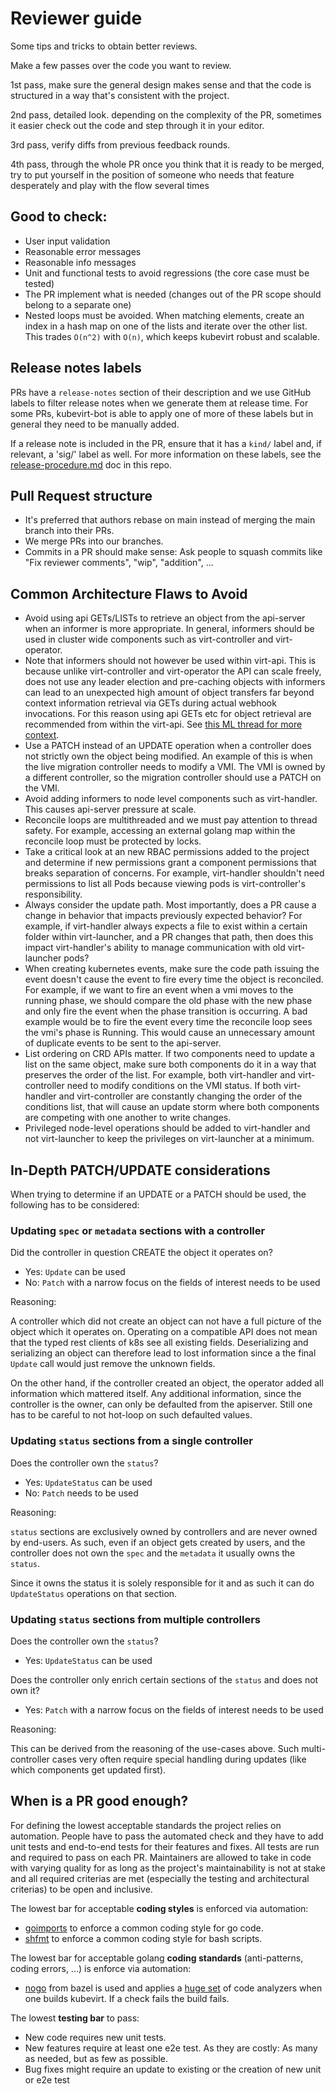 # Reviewer guide

Some tips and tricks to obtain better reviews.

Make a few passes over the code you want to review.

1st pass, make sure the general design makes sense and that the code is structured in a way that's consistent with the project.

2nd pass, detailed look. depending on the complexity of the PR, sometimes it easier check out the code and step through it in your editor.

3rd pass, verify diffs from previous feedback rounds.

4th pass, through the whole PR once you think that it is ready to be merged, try to put yourself in the position of someone who needs that feature desperately and play with the flow several times

## Good to check:

* User input validation
* Reasonable error messages
* Reasonable info messages
* Unit and functional tests to avoid regressions (the core case must be tested)
* The PR implement what is needed (changes out of the PR scope should belong to a separate one)
* Nested loops must be avoided. When matching elements, create an
  index in a hash map on one of the lists and iterate over the other list. This
  trades `O(n^2)` with `O(n)`, which keeps kubevirt robust and scalable.

## Release notes labels

PRs have a ```release-notes``` section of their description and we use GitHub labels to filter release notes when we generate them at release time. For some PRs, kubevirt-bot is able to apply one of more of these labels but in general they need to be manually added.

If a release note is included in the PR, ensure that it has a `kind/` label and, if relevant, a 'sig/' label as well. For more information on these labels, see the [release-procedure.md](release-procedure.md#using-github-labels-for-release-notes) doc in this repo.

## Pull Request structure

* It's preferred that authors rebase on main instead of merging the main branch into their PRs.
* We merge PRs into our branches.
* Commits in a PR should make sense: Ask people to squash commits like "Fix reviewer comments", "wip", "addition", ...

## Common Architecture Flaws to Avoid

* Avoid using api GETs/LISTs to retrieve an object from the api-server when an informer is more appropriate. In general, informers should be used in cluster wide components such as virt-controller and virt-operator. 
* Note that informers should not however be used within virt-api. This is because unlike virt-controller and virt-operator the API can scale freely, does not use any leader election and pre-caching objects with informers can lead to an unexpected high amount of object transfers far beyond context information retrieval via GETs during actual webhook invocations. For this reason using api GETs etc for object retrieval are recommended from within the virt-api. See [this ML thread for more context](https://groups.google.com/g/kubevirt-dev/c/q_hR1tFH4Rk).
* Use a PATCH instead of an UPDATE operation when a controller does not strictly own the object being modified. An example of this is when the live migration controller needs to modify a VMI. The VMI is owned by a different controller, so the migration controller should use a PATCH on the VMI.
* Avoid adding informers to node level components such as virt-handler. This causes api-server pressure at scale.
* Reconcile loops are multithreaded and we must pay attention to thread safety. For example, accessing an external golang map within the reconcile loop must be protected by locks.
* Take a critical look at an new RBAC permissions added to the project and determine if new permissions grant a component permissions that breaks separation of concerns. For example, virt-handler shouldn't need permissions to list all Pods because viewing pods is virt-controller's responsibility.
* Always consider the update path. Most importantly, does a PR cause a change in behavior that impacts previously expected behavior? For example, if virt-handler always expects a file to exist within a certain folder within virt-launcher, and a PR changes that path, then does this impact virt-handler's ability to manage communication with old virt-launcher pods?
* When creating kubernetes events, make sure the code path issuing the event doesn't cause the event to fire every time the object is reconciled. For example, if we want to fire an event when a vmi moves to the running phase, we should compare the old phase with the new phase and only fire the event when the phase transition is occurring. A bad example would be to fire the event every time the reconcile loop sees the vmi's phase is Running. This would cause an unnecessary amount of duplicate events to be sent to the api-server.
* List ordering on CRD APIs matter. If two components need to update a list on the same object, make sure both components do it in a way that preserves the order of the list. For example, both virt-handler and virt-controller need to modify conditions on the VMI status. If both virt-handler and virt-controller are constantly changing the order of the conditions list, that will cause an update storm where both components are competing with one another to write changes.
* Privileged node-level operations should be added to virt-handler and not virt-launcher to keep the privileges on virt-launcher at a minimum.

## In-Depth PATCH/UPDATE considerations

When trying to determine if an UPDATE or a PATCH should be used, the following has to be considered:

### Updating `spec` or `metadata` sections with a controller

Did the controller in question CREATE the object it operates on?
- Yes: `Update` can be used
- No: `Patch` with a narrow focus on the fields of interest needs to be used

Reasoning:

A controller which did not create an object can not have a full picture of the
object which it operates on. Operating on a compatible API does not mean that
the typed rest clients of k8s see all existing fields. Deserializing and
serializing an object can therefore lead to lost information since a the
final `Update` call would just remove the unknown fields.

On the other hand, if the controller created an object, the operator added all
information which mattered itself. Any additional information, since the
controller is the owner, can only be defaulted from the apiserver. Still one has
to be careful to not hot-loop on such defaulted values.

### Updating `status` sections from a single controller

Does the controller own the `status`?
- Yes: `UpdateStatus` can be used
- No: `Patch` needs to be used

Reasoning:

`status` sections are exclusively owned by controllers and are never owned by
end-users. As such, even if an object gets created by users, and the controller
does not own the `spec` and the `metadata` it usually owns the `status`.

Since it owns the status it is solely responsible for it and as such it can do
`UpdateStatus` operations on that section.

### Updating `status` sections from multiple controllers

Does the controller own the `status`?
- Yes: `UpdateStatus` can be used

Does the controller only enrich certain sections of the `status` and does not own it?
- Yes: `Patch` with a narrow focus on the fields of interest needs to be used

Reasoning:

This can be derived from the reasoning of the use-cases above. Such
multi-controller cases very often require special handling during updates (like
which components get updated first).

## When is a PR good enough?

For defining the lowest acceptable standards the project relies on automation.
People have to pass the automated check and they have to add unit tests and
end-to-end tests for their features and fixes. All tests are run and required
to pass on each PR.
Maintainers are allowed to take in code with varying quality for as long as the
project's maintainability is not at stake and all required criterias are met
(especially the testing and architectural criterias) to be open and inclusive.

The lowest bar for acceptable **coding styles** is enforced via automation:
* [goimports](https://pkg.go.dev/golang.org/x/tools/cmd/goimports) to enforce a common coding style for go code.
* [shfmt](https://github.com/mvdan/sh) to enforce a common coding style for bash scripts.

The lowest bar for acceptable golang **coding standards** (anti-patterns, coding errors, ...) is enforce via automation:
* [nogo](https://github.com/bazelbuild/rules_go/blob/master/go/nogo.rst) from
  bazel is used and applies a [huge set](https://github.com/kubevirt/kubevirt/blob/main/nogo_config.json) of code
  analyzers when one builds kubevirt. If a check fails the build fails.

The lowest **testing bar** to pass:
* New code requires new unit tests.
* New features require at least one e2e test. As they are costly: As many as needed, but as few as possible.
* Bug fixes might require an update to existing or the creation of new unit or e2e test
